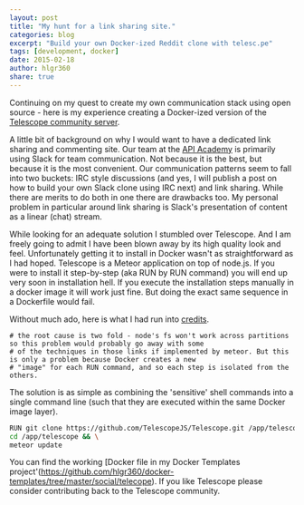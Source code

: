 ```yaml
---
layout: post
title: "My hunt for a link sharing site."
categories: blog
excerpt: "Build your own Docker-ized Reddit clone with telesc.pe"
tags: [development, docker]
date: 2015-02-18
author: hlgr360
share: true
---
```


Continuing on my quest to create my own communication stack using open source - here is my experience creating a Docker-ized version of the [Telescope community server](http://www.telesc.pe).

A little bit of background on why I would want to have a dedicated link sharing and commenting site. Our team at the [API Academy](http://www.apiacademy.co) is primarily using Slack for team communication. Not because it is the best, but because it is the most convenient. Our communication patterns seem to fall into two buckets: IRC style discussions (and yes, I will publish a post on how to build your own Slack clone using IRC next) and link sharing. While there are merits to do both in one there are drawbacks too. My personal problem in particular around link sharing is Slack's presentation of content as a linear (chat) stream.

While looking for an adequate solution I stumbled over Telescope. And I am freely going to admit I have been blown away by its high quality look and feel. Unfortunately getting it to install in Docker wasn't as straightforward as I had hoped. Telescope is a Meteor application on top of node.js. If you were to install it step-by-step (aka RUN by RUN command) you will end up very soon in installation hell. If you execute the installation steps manually in a docker image it will work just fine. But doing the exact same sequence in a Dockerfile would fail.

Without much ado, here is what I had run into [credits](https://groups.google.com/forum/#!topic/meteor-talk/_WFeZUZQCqY).

```text
# the root cause is two fold - node's fs won't work across partitions so this problem would probably go away with some
# of the techniques in those links if implemented by meteor. But this is only a problem because Docker creates a new
# "image" for each RUN command, and so each step is isolated from the others.
```

The solution is as simple as combining the 'sensitive' shell commands into a single command line (such that they are executed within the same Docker image layer).

```sh
RUN git clone https://github.com/TelescopeJS/Telescope.git /app/telescope && \
cd /app/telescope && \
meteor update
```

You can find the working [Docker file in my Docker Templates project'(https://github.com/hlgr360/docker-templates/tree/master/social/telecope). If you like Telescope please consider contributing back to the Telescope community.